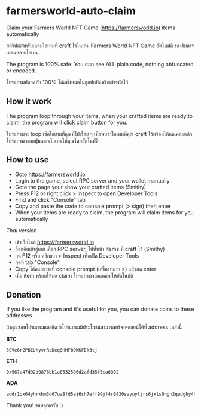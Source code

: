 # farmersworld-auto-claim

Claim your Farmers World NFT Game (https://farmersworld.io) items automatically

สคริปต์สำหรับเคลมไอเทมที่ craft ไว้ในเกม Farmers World NFT Game อัตโนมัติ รองรับการเคลมหลายไอเทม

The program is 100% safe. You can see ALL plain code, nothing obfuscated or encoded.

โปรแกรมปลอดภัย 100% โค้ดทั้งหมดไม่ถูกปกปิดหรือเข้ารหัสไว้


## How it work

The program loop through your items, when your crafted items are ready to claim, the program will click claim button for you.

โปรแกรมจะ loop เช็กไอเทมที่คุณมีไปเรื่อย ๆ เมื่อพบว่าไอเทมที่คุณ craft ไว้พร้อมให้กดเคลมแล้ว โปรแกรมจะกดปุ่มเคลมไอเทมให้คุณโดยอัตโนมัติ


## How to use

- Goto https://farmersworld.io
- Login to the game, select RPC server and your wallet manually
- Goto the page your show your crafted items (Smithy)
- Press F12 or right click > Inspect to open Developer Tools
- Find and click "Console" tab
- Copy and paste the code to console prompt (> sign) then enter
- When your items are ready to claim, the program will claim items for you automatically

*Thai version*

- เข้าเว็บไซต์ https://farmersworld.io
- ล็อกอินเข้าสู่เกม เลือก RPC server, ไปที่หน้า items ที่ craft ไว้ (Smithy)
- กด F12 หรือ คลิกขวา > Inspect เพื่อเปิด Developer Tools
- กดที่ tab "Console"
- Copy โค้ดและวางที่ console prompt (เครื่องหมาย >) แล้วกด enter
- เมื่อ item พร้อมให้กด claim โปรแกรมจะกดเคลมให้อัตโนมัติ


## Donation

If you like the program and it's useful for you, you can donate coins to these addresses

ถ้าคุณชอบโปรแกรมและคิดว่าโปรแกรมมีประโยชน์สามารถบริจาคคอยน์ได้ที่ address เหล่านี้

**BTC**
```
3CVe6r2PBEUhyvrRcDeqSHMFbDWKFEk3tj
```

**ETH**
```
0x967a47d92d0876bb1a8532586d2afd35f5ca6302
```

**ADA**
```
addr1qx64yhrkhm3d67ua8fd5ej6sh7eff99jf4r0430sayuyljrs6jxls0ngn2qadghy4h7dterk0gzm3y7czmh8zlsfvmesfd8xgu
```

Thank you! ขอบคุณครับ :)
